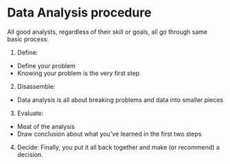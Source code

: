 # Data Analysis procedure
All good analysts, regardless of their skill or goals, all go through same basic process:
1. Define:
  - Define your problem
  - Knowing your problem is the very first step
2. Disassemble:
  - Data analysis is all about breaking problems and data into smaller pieces
3. Evaluate:
  - Meat of the analysis
  - Draw conclusion about what you've learned in the first two steps
4. Decide:
  Finally, you put it all back together and make (or recommend) a decision.